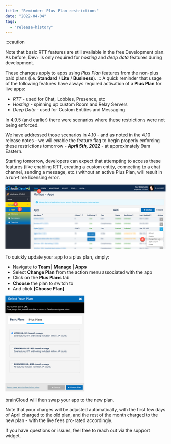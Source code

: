 ```yaml
---
title: "Reminder: Plus Plan restrictions"
date: "2022-04-04"
tags: 
  - "release-history"
---
```


:::caution

Note that basic RTT features are still available in the free Development plan. As before, Dev+ is only required for _hosting_ and _deep data_ features during development.  
  
These changes apply to apps using _Plus Plan_ features from the non-plus paid plans (i.e. **Standard** / **Lite** / **Business**).
:::
A quick reminder that usage of the following features have always required activation of a **Plus Plan** for live apps:

- _RTT_ - used for Chat, Lobbies, Presence, etc
- _Hosting_ - spinning up custom Room and Relay Servers
- _Deep Data_ - used for Custom Entities and Messaging

In 4.9.5 (and earlier) there were scenarios where these restrictions were not being enforced.

We have addressed those scenarios in 4.10 - and as noted in the 4.10 release notes - we will enable the feature flag to begin properly enforcing these restrictions tomorrow - **_April 5th, 2022_** - at approximately 9am Eastern.

Starting tomorrow, developers can expect that attempting to access these features (like enabling RTT, creating a custom entity, connecting to a chat channel, sending a message, etc.) without an active Plus Plan, will result in a run-time licensing error.

![](images/2022-04-04_16-16-09-1024x408.png)

To quickly update your app to a plus plan, simply:

- Navigate to **Team | Manage | Apps**
- Select **Change Plan** from the action menu associated with the app
- Click on the **Plus Plans** tab
- **Choose** the plan to switch to
- And click **\[Choose Plan\]**

![](images/2022-04-04_16-24-44-249x300.png)

brainCloud will then swap your app to the new plan.

Note that your charges will be adjusted automatically, with the first few days of April charged to the old plan, and the rest of the month charged to the new plan - with the live fees pro-rated accordingly.

If you have questions or issues, feel free to reach out via the support widget.
